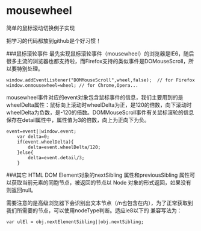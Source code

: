 # mousewheel
简单的鼠标滚动切换例子实现

把学习的代码都放到github是个好习惯！


###鼠标滚轮事件
最先实现鼠标滚轮事件（mousewheel）的浏览器是IE6，随后很多主流的浏览器也都支持啦，而Firefox支持的类似事件是DOMouseScroll，所以要特别处理。

	window.addEventListener("DOMMouseScroll",wheel,false);  // for Firefox
	window.onmousewheel=wheel; // for Chrome,Opera...
	
mousewheel事件对应的event对象包含鼠标事件的信息，我们主要用到的是wheelDelta属性：鼠标向上滚动时wheelDelta为正，是120的倍数，向下滚动时wheelDelta为负数，是-120的倍数。DOMMouseScroll事件有关鼠标滚轮的信息保存在detail属性中，属性值为3的倍数，向上为正向下为负。
  
    event=event||window.event;
  		var delta=0;
  		if(event.wheelDelta){
  			delta=event.wheelDelta/120;
  		}else{
  			delta=event.detail/3;
  		}
		
###其它
HTML DOM Element对象的nextSibling 属性和previousSibling 属性可以获取当前元素的同胞节点，被返回的节点以 Node 对象的形式返回，如果没有则返回null。

需要注意的是高级浏览器下会识别出文本节点（/n也包含在内），为了正常获取到我们所需要的节点，可以使用nodeType判断。适应ie8以下的
兼容写法为：

    var ulEl = obj.nextElementSibling||obj.nextSibling;
